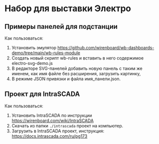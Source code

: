 # Набор для выставки Электро

## Примеры панелей для подстанции

Как пользоваться:
1. Установить эмулятор https://github.com/wirenboard/wb-dashboards-demo/tree/main/wb-rules-module
2. Создать новый скрипт wb-rules и вставить в него содержимое electro-svg-demo.js
3. В редакторе SVG-панелей добавить новую панель с таким же именем, как имя файле без расширения, загрузить картинку,
4. В режиме JSON привязки и файла имя_панели.json.

## Проект для IntraSCADA

Как пользоваться:
1. Установить IntraSCADA по инструкции https://wirenboard.com/wiki/IntraSCADA
2. Скачать из папки `./intrascada` проект на компьютер.
3. Загрузить в IntraSCADA проект, инструкция: https://docs.intrascada.com/ru/pg173
